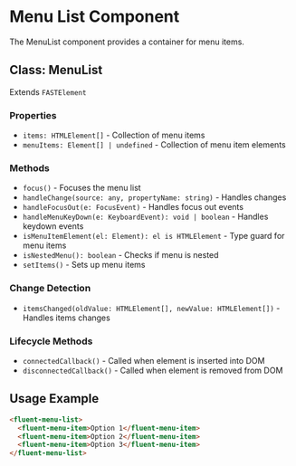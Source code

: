 # Menu List Component

The MenuList component provides a container for menu items.

## Class: MenuList

Extends `FASTElement`

### Properties

- `items: HTMLElement[]` - Collection of menu items
- `menuItems: Element[] | undefined` - Collection of menu item elements

### Methods

- `focus()` - Focuses the menu list
- `handleChange(source: any, propertyName: string)` - Handles changes
- `handleFocusOut(e: FocusEvent)` - Handles focus out events
- `handleMenuKeyDown(e: KeyboardEvent): void | boolean` - Handles keydown events
- `isMenuItemElement(el: Element): el is HTMLElement` - Type guard for menu items
- `isNestedMenu(): boolean` - Checks if menu is nested
- `setItems()` - Sets up menu items

### Change Detection

- `itemsChanged(oldValue: HTMLElement[], newValue: HTMLElement[])` - Handles items changes

### Lifecycle Methods

- `connectedCallback()` - Called when element is inserted into DOM
- `disconnectedCallback()` - Called when element is removed from DOM

## Usage Example

```html
<fluent-menu-list>
  <fluent-menu-item>Option 1</fluent-menu-item>
  <fluent-menu-item>Option 2</fluent-menu-item>
  <fluent-menu-item>Option 3</fluent-menu-item>
</fluent-menu-list>
```
